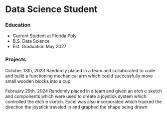 # Data Science Student

### Education
- Current Student at Florida Poly
- B.S. Data Science
- Est. Graduation May 2027

### Projects
October 13th, 2023
  Randomly placed in a team and collaborated to code and build a functioning mechanical arm which could successfully
 move small wooden blocks into a cup

 February 29th, 2024
  Randomly placed in a team and given an etch e sketch and components which were used to create a joystick system 
 which controlled the etch e sketch. Excel was also incorporated which tracked the direction the joystick traveled
 in and graphed the shape being drawn
